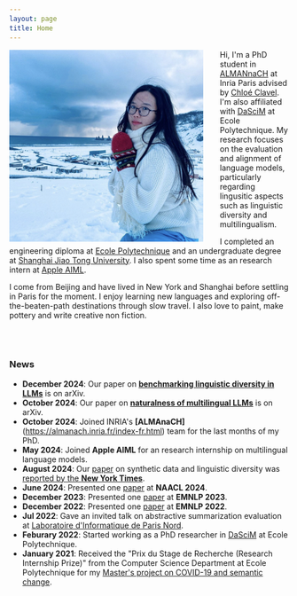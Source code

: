 ```yaml
---
layout: page
title: Home
---
```



<img align="left" style="padding-right: 30px; width: 350px" src="pic_mx.jpg">

Hi, I'm a PhD student in [ALMANnaCH](https://almanach.inria.fr/index-fr.html) at Inria Paris advised by [Chloé Clavel](https://clavel.wp.imt.fr/). I'm also affiliated with [DaSciM](https://www.lix.polytechnique.fr/dascim/) at Ecole Polytechnique. My research focuses on the evaluation and alignment of language models, particularly regarding lingusitic aspects such as linguistic diversity and multilingualism.

I completed an engineering diploma at [Ecole Polytechnique](https://www.polytechnique.edu/) and an undergraduate degree at [Shanghai Jiao Tong University](https://en.sjtu.edu.cn/). I also spent some time as an research intern at [Apple AIML](https://machinelearning.apple.com/).

I come from Beijing and have lived in New York and Shanghai before settling in Paris for the moment. I enjoy learning new languages and exploring off-the-beaten-path destinations through slow travel. I also love to paint, make pottery and write creative non fiction.

<br>
<br>


### News

* **December 2024**: Our paper on **[benchmarking linguistic diversity in LLMs](https://arxiv.org/abs/2412.10271)** is on arXiv.
* **October 2024**: Our paper on **[naturalness of multilingual LLMs](https://arxiv.org/abs/2410.15956)** is on arXiv.
* **October 2024**: Joined INRIA's **[ALMAnaCH]**(https://almanach.inria.fr/index-fr.html) team for the last months of my PhD.
* **May 2024**: Joined **Apple AIML** for an research internship on multilingual language models.
* **August 2024**: Our [paper](https://arxiv.org/abs/2311.09807) on synthetic data and linguistic diversity was [reported by the **New York Times**](https://www.nytimes.com/interactive/2024/08/26/upshot/ai-synthetic-data.html?unlocked_article_code=1.F04.kJ4l.YL3ADZ0eRmy4).
* **June 2024**: Presented one [paper](https://arxiv.org/abs/2311.09807) at **NAACL 2024**.
* **December 2023**: Presented one [paper](https://arxiv.org/abs/2311.11967) at **EMNLP 2023**.
* **December 2022**: Presented one [paper](https://arxiv.org/abs/2210.17378) at **EMNLP 2022**.
* **Jul 2022**: Gave an invited talk on abstractive summarization evaluation at [Laboratoire d'Informatique de Paris Nord](https://lipn.univ-paris13.fr).
* **Feburary 2022**: Started working as a PhD researcher in [DaSciM](https://www.lix.polytechnique.fr/dascim/) at Ecole Polytechnique.
* **January 2021**: Received the "Prix du Stage de Recherche (Research Internship Prize)" from the Computer Science Department at Ecole Polytechnique for my [Master's project on COVID-19 and semantic change](https://arxiv.org/abs/2102.07836).
